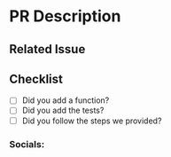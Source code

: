 
<!-- 
This template will help you to have a meaningful PR, please follow it and do not leave it blank.
-->

# PR Description 

## Related Issue 

<!-- 
Please use this format to link other issues with their numbers: Close #123 
https://docs.github.com/en/issues/tracking-your-work-with-issues/linking-a-pull-request-to-an-issue#linking-a-pull-request-to-an-issue-using-a-keyword
-->

## Checklist 

- [ ] Did you add a function?
- [ ] Did you add the tests?
- [ ] Did you follow the steps we provided?

### Socials: 

<!-- 
If you have Twitter, please provide it here otherwise just ignore this.
-->
